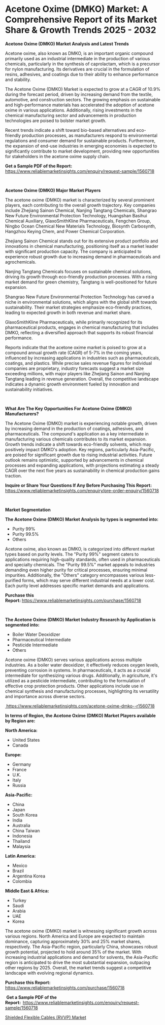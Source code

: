 <p><h1>Acetone Oxime (DMKO) Market: A Comprehensive Report of its Market Share & Growth Trends 2025 - 2032</h1></p><p><strong>Acetone Oxime (DMKO) Market Analysis and Latest Trends</strong></p>
<p><p>Acetone oxime, also known as DMKO, is an important organic compound primarily used as an industrial intermediate in the production of various chemicals, particularly in the synthesis of caprolactam, which is a precursor for nylon manufacturing. Its derivatives are crucial in the formulation of resins, adhesives, and coatings due to their ability to enhance performance and stability.</p><p>The Acetone Oxime (DMKO) Market is expected to grow at a CAGR of 10.9% during the forecast period, driven by increasing demand from the textile, automotive, and construction sectors. The growing emphasis on sustainable and high-performance materials has accelerated the adoption of acetone oxime in various applications. Additionally, rising investments in the chemical manufacturing sector and advancements in production technologies are poised to bolster market growth.</p><p>Recent trends indicate a shift toward bio-based alternatives and eco-friendly production processes, as manufacturers respond to environmental regulations and consumer demand for sustainable products. Furthermore, the expansion of end-use industries in emerging economies is expected to significantly contribute to market development, providing new opportunities for stakeholders in the acetone oxime supply chain.</p></p>
<p><strong>Get a Sample PDF of the Report:&nbsp;</strong> <a href="https://www.reliablemarketinsights.com/enquiry/request-sample/1560718?utm_campaign=1166&utm_medium=2&utm_source=Github&utm_content=ia&utm_term=02042025&utm_id=acetone-oxime-dmko">https://www.reliablemarketinsights.com/enquiry/request-sample/1560718</a></p>
<p>&nbsp;</p>
<p><strong>Acetone Oxime (DMKO) Major Market Players</strong></p>
<p><p>The acetone oxime (DMKO) market is characterized by several prominent players, each contributing to the overall growth trajectory. Key companies include Zhejiang Sainon Chemical, Nanjing Tangtang Chemicals, Shangrao New Future Environmental Protection Technology, Huangshan Basihui Chemical Auxiliary, GlaxoSmithKline Pharmaceuticals, Fengchen Group, Ningbo Ocean Chemical New Materials Technology, Biosynth Carbosynth, Hangzhou Keying Chem, and Power Chemical Corporation.</p><p>Zhejiang Sainon Chemical stands out for its extensive product portfolio and innovations in chemical manufacturing, positioning itself as a market leader with significant production capacity. The company is anticipated to experience robust growth due to increasing demand in pharmaceuticals and agrochemicals.</p><p>Nanjing Tangtang Chemicals focuses on sustainable chemical solutions, driving its growth through eco-friendly production processes. With a rising market demand for green chemistry, Tangtang is well-positioned for future expansion.</p><p>Shangrao New Future Environmental Protection Technology has carved a niche in environmental solutions, which aligns with the global shift towards sustainability. Their market strategies emphasize eco-friendly practices, leading to expected growth in both revenue and market share.</p><p>GlaxoSmithKline Pharmaceuticals, while primarily recognized for its pharmaceutical products, engages in chemical manufacturing that includes DMKO, reflecting a diversified approach that supports its robust financial performance.</p><p>Reports indicate that the acetone oxime market is poised to grow at a compound annual growth rate (CAGR) of 5-7% in the coming years, influenced by increasing applications in industries such as pharmaceuticals, coatings, and plastics. While precise sales revenue figures for individual companies are proprietary, industry forecasts suggest a market size exceeding millions, with major players like Zhejiang Sainon and Nanjing Tangtang leading in revenue generation. Overall, the competitive landscape indicates a dynamic growth environment fueled by innovation and sustainability initiatives.</p></p>
<p>&nbsp;</p>
<p><strong>What Are The Key Opportunities For Acetone Oxime (DMKO) Manufacturers?</strong></p>
<p><p>The Acetone Oxime (DMKO) market is experiencing notable growth, driven by increasing demand in the production of coatings, adhesives, and pharmaceuticals. The compound's application as a key intermediate in manufacturing various chemicals contributes to its market expansion. Growth trends indicate a shift towards eco-friendly solvents, which may positively impact DMKO's adoption. Key regions, particularly Asia-Pacific, are poised for significant growth due to rising industrial activities. Future outlook remains optimistic, supported by advancements in chemical processes and expanding applications, with projections estimating a steady CAGR over the next five years as sustainability in chemical production gains traction.</p></p>
<p><strong>Inquire or Share Your Questions If Any Before Purchasing This Report:</strong> <a href="https://www.reliablemarketinsights.com/enquiry/pre-order-enquiry/1560718?utm_campaign=1166&utm_medium=2&utm_source=Github&utm_content=ia&utm_term=02042025&utm_id=acetone-oxime-dmko">https://www.reliablemarketinsights.com/enquiry/pre-order-enquiry/1560718</a></p>
<p>&nbsp;</p>
<p><strong>Market Segmentation</strong></p>
<p><strong>The Acetone Oxime (DMKO) Market Analysis by types is segmented into:</strong></p>
<p><ul><li>Purity 99%</li><li>Purity 99.5%</li><li>Others</li></ul></p>
<p><p>Acetone oxime, also known as DMKO, is categorized into different market types based on purity levels. The "Purity 99%" segment caters to applications requiring high-quality standards, often used in pharmaceuticals and specialty chemicals. The "Purity 99.5%" market appeals to industries demanding even higher purity for critical processes, ensuring minimal impurities. Additionally, the "Others" category encompasses various less-purified forms, which may serve different industrial needs at a lower cost. Each purity level addresses specific market demands and applications.</p></p>
<p><strong>Purchase this Report:&nbsp;</strong><a href="https://www.reliablemarketinsights.com/purchase/1560718?utm_campaign=1166&utm_medium=2&utm_source=Github&utm_content=ia&utm_term=02042025&utm_id=acetone-oxime-dmko">https://www.reliablemarketinsights.com/purchase/1560718</a></p>
<p>&nbsp;</p>
<p><strong>The Acetone Oxime (DMKO) Market Industry Research by Application is segmented into:</strong></p>
<p><ul><li>Boiler Water Deoxidizer</li><li>Pharmaceutical Intermediate</li><li>Pesticide Intermediate</li><li>Others</li></ul></p>
<p><p>Acetone oxime (DMKO) serves various applications across multiple industries. As a boiler water deoxidizer, it effectively reduces oxygen levels, preventing corrosion in systems. In pharmaceuticals, it acts as a crucial intermediate for synthesizing various drugs. Additionally, in agriculture, it's utilized as a pesticide intermediate, contributing to the formulation of effective crop protection products. Other applications include use in chemical synthesis and manufacturing processes, highlighting its versatility and importance across diverse sectors.</p></p>
<p><a href="https://www.reliablemarketinsights.com/acetone-oxime-dmko--r1560718?utm_campaign=1166&utm_medium=2&utm_source=Github&utm_content=ia&utm_term=02042025&utm_id=acetone-oxime-dmko">&nbsp;https://www.reliablemarketinsights.com/acetone-oxime-dmko--r1560718</a></p>
<p><strong>In terms of Region, the Acetone Oxime (DMKO) Market Players available by Region are:</strong></p>
<p>
    <p> <strong> North America: </strong>
        <ul>
            <li>United States</li>
            <li>Canada</li>
        </ul>
        </p> 
    <p> <strong> Europe: </strong>
        <ul>
            <li>Germany</li>
            <li>France</li>
            <li>U.K.</li>
            <li>Italy</li>
            <li>Russia</li>
        </ul>
        </p> 
    <p> <strong> Asia-Pacific: </strong>
        <ul>
            <li>China</li>
            <li>Japan</li>
            <li>South Korea</li>
            <li>India</li>
            <li>Australia</li>
            <li>China Taiwan</li>
            <li>Indonesia</li>
            <li>Thailand</li>
            <li>Malaysia</li>
        </ul>
        </p> 
    <p> <strong> Latin America: </strong>
        <ul>
            <li>Mexico</li>
            <li>Brazil</li>
            <li>Argentina Korea</li>
            <li>Colombia</li>
        </ul>
        </p> 
    <p> <strong> Middle East & Africa: </strong>
        <ul>
            <li>Turkey</li>
            <li>Saudi</li>
            <li>Arabia</li>
            <li>UAE</li>
            <li>Korea</li>
        </ul>
    </p>
    </p>
<p><p>The acetone oxime (DMKO) market is witnessing significant growth across various regions. North America and Europe are expected to maintain dominance, capturing approximately 30% and 25% market shares, respectively. The Asia-Pacific region, particularly China, showcases robust growth potential, projected to hold around 35% of the market. With increasing industrial applications and demand for solvents, the Asia-Pacific region is anticipated to drive the most substantial expansion, outpacing other regions by 2025. Overall, the market trends suggest a competitive landscape with evolving regional dynamics.</p></p>
<p><strong>Purchase this Report: </strong><a href="https://www.reliablemarketinsights.com/purchase/1560718?utm_campaign=1166&utm_medium=2&utm_source=Github&utm_content=ia&utm_term=02042025&utm_id=acetone-oxime-dmko">https://www.reliablemarketinsights.com/purchase/1560718</a></p>
<p>&nbsp;<strong>Get a Sample PDF of the Report:&nbsp;&nbsp;</strong><a href="https://www.reliablemarketinsights.com/enquiry/request-sample/1560718?utm_campaign=1166&utm_medium=2&utm_source=Github&utm_content=ia&utm_term=02042025&utm_id=acetone-oxime-dmko">https://www.reliablemarketinsights.com/enquiry/request-sample/1560718</a></p>
<p><strong></strong></p>
<p><p><a href="https://github.com/koskasislo39/Market-Research-Report-List-1/blob/main/shielded-flexible-cables-rvvp-market.md?utm_campaign=1166&utm_medium=2&utm_source=Github&utm_content=ia&utm_term=02042025&utm_id=acetone-oxime-dmko">Shielded Flexible Cables (RVVP) Market</a></p></p>